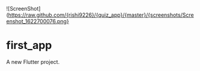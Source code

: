 ![ScreenShot](https://raw.github.com/{rishi9226}/{quiz_app}/{master}/{screenshots/Screenshot_1622700076.png}
# first_app

A new Flutter project.

